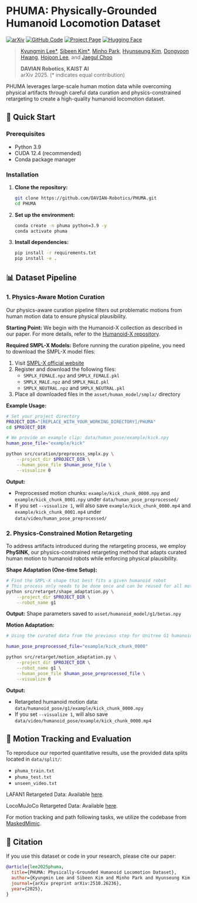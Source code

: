 # PHUMA: Physically-Grounded Humanoid Locomotion Dataset

[![arXiv](https://img.shields.io/badge/arXiv-2510.26236-b31b1b.svg)](https://arxiv.org/abs/2510.26236)
[![GitHub Code](https://img.shields.io/badge/Code-GitHub-black.svg?logo=github)](https://github.com/DAVIAN-Robotics/PHUMA)
[![Project Page](https://img.shields.io/badge/Project_Page-Visit-blue.svg)](https://davian-robotics.github.io/PHUMA/)
[![Hugging Face](https://img.shields.io/badge/%F0%9F%A4%97%20Hugging%20Face-Dataset-yellow)](https://huggingface.co/datasets/DAVIAN-Robotics/PHUMA)

> [Kyungmin Lee\*](https://kyungminn.github.io/), [Sibeen Kim\*](https://sibisibi.github.io/), [Minho Park](https://pmh9960.github.io/), [Hyunseung Kim](https://mynsng.github.io/), [Dongyoon Hwang](https://godnpeter.github.io/), [Hojoon Lee](https://joonleesky.github.io/), and [Jaegul Choo](https://sites.google.com/site/jaegulchoo/)
> 
> **DAVIAN Robotics, KAIST AI**  
> arXiv 2025. (\* indicates equal contribution)

PHUMA leverages large-scale human motion data while overcoming physical artifacts through careful data curation and physics-constrained retargeting to create a high-quality humanoid locomotion dataset.

## 🚀 Quick Start

### Prerequisites
- Python 3.9
- CUDA 12.4 (recommended)
- Conda package manager

### Installation

1. **Clone the repository:**
   ```bash
   git clone https://github.com/DAVIAN-Robotics/PHUMA.git
   cd PHUMA
   ```

2. **Set up the environment:**
   ```bash
   conda create -n phuma python=3.9 -y
   conda activate phuma
   ```

3. **Install dependencies:**
   ```bash
   pip install -r requirements.txt
   pip install -e .
   ```

## 📊 Dataset Pipeline

### 1. Physics-Aware Motion Curation

Our physics-aware curation pipeline filters out problematic motions from human motion data to ensure physical plausibility.

**Starting Point:** We begin with the Humanoid-X collection as described in our paper. For more details, refer to the [Humanoid-X repository](https://github.com/sihengz02/UH-1).

**Required SMPL-X Models:** Before running the curation pipeline, you need to download the SMPL-X model files:

1. Visit [SMPL-X official website](https://smpl-x.is.tue.mpg.de/)
2. Register and download the following files:
   - `SMPLX_FEMALE.npz` and `SMPLX_FEMALE.pkl`
   - `SMPLX_MALE.npz` and `SMPLX_MALE.pkl`  
   - `SMPLX_NEUTRAL.npz` and `SMPLX_NEUTRAL.pkl`
3. Place all downloaded files in the `asset/human_model/smplx/` directory

**Example Usage:**
```bash
# Set your project directory
PROJECT_DIR="[REPLACE_WITH_YOUR_WORKING_DIRECTORY]/PHUMA"
cd $PROJECT_DIR

# We provide an example clip: data/human_pose/example/kick.npy
human_pose_file="example/kick"

python src/curation/preprocess_smplx.py \
    --project_dir $PROJECT_DIR \
    --human_pose_file $human_pose_file \
    --visualize 0
```

**Output:** 
- Preprocessed motion chunks: `example/kick_chunk_0000.npy` and `example/kick_chunk_0001.npy` under `data/human_pose_preprocessed/`
- If you set `--visualize 1`, will also save `example/kick_chunk_0000.mp4` and `example/kick_chunk_0001.mp4` under `data/video/human_pose_preprocessed/`

### 2. Physics-Constrained Motion Retargeting

To address artifacts introduced during the retargeting process, we employ **PhySINK**, our physics-constrained retargeting method that adapts curated human motion to humanoid robots while enforcing physical plausibility.

**Shape Adaptation (One-time Setup):**
```bash
# Find the SMPL-X shape that best fits a given humanoid robot
# This process only needs to be done once and can be reused for all motion files
python src/retarget/shape_adaptation.py \
    --project_dir $PROJECT_DIR \
    --robot_name g1
```

**Output:** Shape parameters saved to `asset/humanoid_model/g1/betas.npy`

**Motion Adaptation:**
```bash
# Using the curated data from the previous step for Unitree G1 humanoid robot

human_pose_preprocessed_file="example/kick_chunk_0000"

python src/retarget/motion_adaptation.py \
    --project_dir $PROJECT_DIR \
    --robot_name g1 \
    --human_pose_file $human_pose_preprocessed_file \
    --visualize 0
```

**Output:** 
- Retargeted humanoid motion data: `data/humanoid_pose/g1/example/kick_chunk_0000.npy`
- If you set `--visualize 1`, will also save `data/video/humanoid_pose/example/kick_chunk_0000.mp4`

## 🎯 Motion Tracking and Evaluation

To reproduce our reported quantitative results, use the provided data splits located in `data/split/`:
- `phuma_train.txt`
- `phuma_test.txt` 
- `unseen_video.txt`

LAFAN1 Retargeted Data: Available [here](https://huggingface.co/datasets/lvhaidong/LAFAN1_Retargeting_Dataset).

LocoMuJoCo Retargeted Data: Available [here](https://github.com/robfiras/loco-mujoco).

For motion tracking and path following tasks, we utilize the codebase from [MaskedMimic](https://github.com/NVlabs/ProtoMotions).

## 📝 Citation

If you use this dataset or code in your research, please cite our paper:

```bibtex
@article{lee2025phuma,
  title={PHUMA: Physically-Grounded Humanoid Locomotion Dataset},
  author={Kyungmin Lee and Sibeen Kim and Minho Park and Hyunseung Kim and Dongyoon Hwang and Hojoon Lee and Jaegul Choo},
  journal={arXiv preprint arXiv:2510.26236},
  year={2025},
}
```